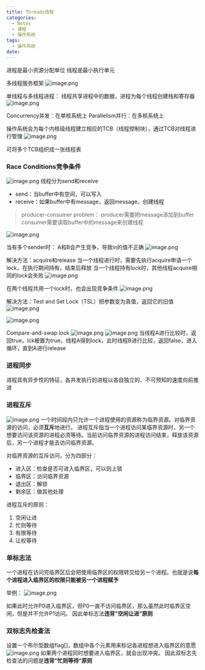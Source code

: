 ```yaml
---
title: Threads线程
categories:
  - Notes
  - 课程
  - 操作系统
tags:
  - 操作系统
date:
---
```

进程是最小资源分配单位
线程是最小执行单元

多线程服务框架
![image.png](https://cdn.jsdelivr.net/gh/zhengyangWang1/image@main/img/20231009140512.png)

单线程与多线程进程：
线程共享进程中的数据，进程为每个线程创建栈和寄存器
![image.png](https://cdn.jsdelivr.net/gh/zhengyangWang1/image@main/img/20231009140611.png)

Concurrency并发：在单核系统上
Parallelism并行：在多核系统上

操作系统会为每个内核级线程建立相应的TCB（线程控制块），通过TCB对线程进行管理
![image.png](https://cdn.jsdelivr.net/gh/zhengyangWang1/image@main/img/20231104103658.png)

可将多个TCB组织成一张线程表

### Race Conditions竞争条件
![image.png](https://cdn.jsdelivr.net/gh/zhengyangWang1/image@main/img/20231009143100.png)
线程分为send和receive
- send：当buffer中有空间，可以写入
- receive：如果buffer中有message，返回message，创建线程
>producer-consumer problem：
>producer需要把message添加到buffer
>consumer需要读取buffer中的message来创建线程

![image.png](https://cdn.jsdelivr.net/gh/zhengyangWang1/image@main/img/20231009144647.png)

当有多个sender时：
A和B会产生竞争，导致in的值不正确
![image.png](https://cdn.jsdelivr.net/gh/zhengyangWang1/image@main/img/20231009144932.png)

解决方法：acquire和release
当一个线程进行时，需要先执行acquire申请一个lock，在执行期间持有，结束后释放
当一个线程持有lock时，其他线程acquire相同的lock会失败
![image.png](https://cdn.jsdelivr.net/gh/zhengyangWang1/image@main/img/20231016082019.png)


在两个线程共用一个lock时，也会出现竞争条件
![image.png](https://cdn.jsdelivr.net/gh/zhengyangWang1/image@main/img/20231016080611.png)

解决方法：Test and Set Lock（TSL）把参数变为真值，返回它的旧值
![image.png](https://cdn.jsdelivr.net/gh/zhengyangWang1/image@main/img/20231016081529.png)

![image.png](https://cdn.jsdelivr.net/gh/zhengyangWang1/image@main/img/20231016082444.png)

Compare-and-swap lock
![image.png](https://cdn.jsdelivr.net/gh/zhengyangWang1/image@main/img/20231016083314.png)
![image.png](https://cdn.jsdelivr.net/gh/zhengyangWang1/image@main/img/20231016083325.png)
当线程A进行比较时，返回true，lck被置为true，线程A得到lock，此时线程B进行比较，返回false，进入循环，直到A进行release


### 进程同步
进程具有异步性的特征，各并发执行的进程以各自独立的、不可预知的速度向前推进

### 进程互斥
![image.png](https://cdn.jsdelivr.net/gh/zhengyangWang1/image@main/img/20231104223505.png)
一个时间段内只允许一个进程使用的资源称为临界资源。对临界资源的访问，必须**互斥**地进行。
进程互斥指当一个进程访问某临界资源时，另一个想要访问该资源的进程必须等待。当前访问临界资源的进程访问结束，释放该资源后，另一个进程才能去访问临界资源。

对临界资源的互斥访问，分为四部分：
- 进入区：检查是否可进入临界区，可以则上锁
- 临界区：访问临界资源
- 退出区：解锁
- 剩余区：做其他处理

进程互斥的原则：
1. 空闲让进
2. 忙则等待
3. 有限等待
4. 让权等待

### 单标志法
一个进程在访问完临界区后会把使用临界区的权限转交给另一个进程。也就是说**每个进程进入临界区的权限只能被另一个进程赋予**

举例：
![image.png](https://cdn.jsdelivr.net/gh/zhengyangWang1/image@main/img/20231104224824.png)

如果此时允许P0进入临界区，但P0一直不访问临界区，那么虽然此时临界区空闲，但是并不允许P1访问。
因此单标志法**违背”空闲让进“原则**

### 双标志先检查法
设置一个布尔型数组flag[]，数组中各个元素用来标记各进程想进入临界区的意愿![image.png](https://cdn.jsdelivr.net/gh/zhengyangWang1/image@main/img/20231104230557.png)
如果两个进程同时想要进入临界区，就会出现冲突。
因此双标志先检查法的问题是**违背”忙则等待“原则**
